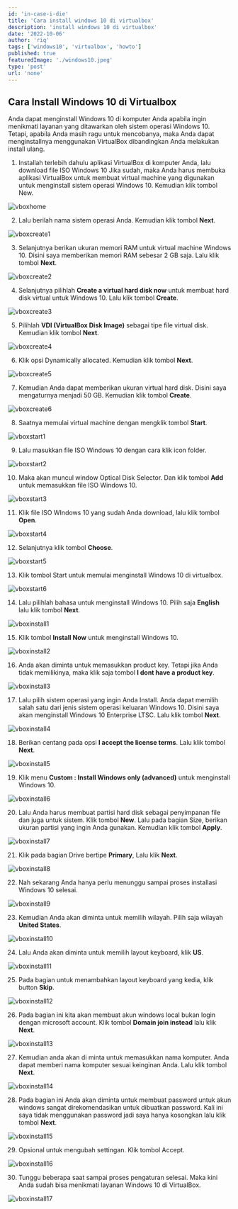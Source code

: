 ```yaml
---
id: 'in-case-i-die'
title: 'Cara install windows 10 di virtualbox'
description: 'install windows 10 di virtualbox'
date: '2022-10-06'
author: 'riq'
tags: ['windows10', 'virtualbox', 'howto']
published: true
featuredImage: './windows10.jpeg'
type: 'post'
url: 'none'
---
```


## Cara Install Windows 10 di Virtualbox

Anda dapat menginstall Windows 10 di komputer Anda apabila ingin menikmati layanan yang ditawarkan oleh sistem operasi Windows 10. Tetapi, apabila Anda masih ragu untuk mencobanya, maka Anda dapat menginstallnya menggunakan VirtualBox dibandingkan Anda melakukan install ulang.

1. Installah terlebih dahulu aplikasi VirtualBox di komputer Anda, lalu download file ISO Windows 10 Jika sudah, maka Anda harus membuka aplikasi VirtualBox untuk membuat virtual machine yang digunakan untuk menginstall sistem operasi Windows 10. Kemudian klik tombol New.

![vboxhome](https://imgproxy1.riqexpe.eu.org/?url=https://i.ibb.co/Yh8xwT2/vbocwin-1.png&w=768&h=768&q=70)

2. Lalu berilah nama sistem operasi Anda. Kemudian klik tombol **Next**.

![vboxcreate1](https://imgproxy1.riqexpe.eu.org/?url=https://i.ibb.co/Yh8xwT2/vbocwin-1.png&w=768&h=768&q=70)

3. Selanjutnya berikan ukuran memori RAM untuk virtual machine Windows 10. Disini saya memberikan memori RAM sebesar 2 GB saja. Lalu klik tombol **Next**.

![vboxcreate2](https://imgproxy1.riqexpe.eu.org/?url=https://i.ibb.co/12bfMKN/vboxwin-2.png&w=768&h=768&q=70)

4. Selanjutnya pilihlah **Create a virtual hard disk now** untuk membuat hard disk virtual untuk Windows 10. Lalu klik tombol **Create**.

![vboxcreate3](https://imgproxy1.riqexpe.eu.org/?url=https://i.ibb.co/0XpBDJq/vboxwin-3.png&w=768&h=768&q=70)

5. Pilihlah **VDI (VirtualBox Disk Image)** sebagai tipe file virtual disk. Kemudian klik tombol **Next**.

![vboxcreate4](https://imgproxy1.riqexpe.eu.org/?url=https://i.ibb.co/FBVGTgZ/vboxwin-4.png&w=768&h=768&q=70)

6. Klik opsi Dynamically allocated. Kemudian klik tombol **Next**.

![vboxcreate5](https://imgproxy1.riqexpe.eu.org/?url=https://i.ibb.co/YDH28H5/vboxwin-5.png&w=768&h=768&q=70)

7. Kemudian Anda dapat memberikan ukuran virtual hard disk. Disini saya mengaturnya menjadi 50 GB. Kemudian klik tombol **Create**.

![vboxcreate6](https://imgproxy1.riqexpe.eu.org/?url=https://i.ibb.co/37nDVTS/vboxwin-7.png&w=768&h=768&q=70)

8. Saatnya memulai virtual machine dengan mengklik tombol **Start**.

![vboxstart1](https://imgproxy1.riqexpe.eu.org/?url=https://i.ibb.co/qW5fC9S/vboxwin-start.png&w=768&h=768&q=70)

9. Lalu masukkan file ISO Windows 10 dengan cara klik icon folder.

![vboxstart2](https://imgproxy1.riqexpe.eu.org/?url=https://i.ibb.co/pK5Xvtf/vboxwin-start2.png&w=768&h=768&q=70)

10. Maka akan muncul window Optical Disk Selector. Dan klik tombol **Add** untuk memasukkan file ISO Windows 10.

![vboxstart3](https://imgproxy1.riqexpe.eu.org/?url=https://i.ibb.co/c1TkMdd/vboxwin-start3.png&w=768&h=768&q=70)

11. Klik file ISO WIndows 10 yang sudah Anda download, lalu klik tombol **Open**.

![vboxstart4](https://imgproxy1.riqexpe.eu.org/?url=https://i.ibb.co/JHCFC0j/vboxwin-start4.png&w=768&h=768&q=70)

12. Selanjutnya klik tombol **Choose**.

![vboxstart5](https://imgproxy1.riqexpe.eu.org/?url=https://i.ibb.co/FYd8G44/vboxwin-start5.png&w=768&h=768&q=70)

13. Klik tombol Start untuk memulai menginstall Windows 10 di virtualbox.

![vboxstart6](https://imgproxy1.riqexpe.eu.org/?url=https://i.ibb.co/6DmR24H/vboxwin-start6.png&w=768&h=768&q=70)

14. Lalu pilihlah bahasa untuk menginstall Windows 10. Pilih saja **English** lalu klik tombol **Next**.

![vboxinstall1](https://imgproxy1.riqexpe.eu.org/?url=https://i.ibb.co/j4XHRY4/vboxwin-install1.png&w=768&h=768&q=70)

15. Klik tombol **Install Now** untuk menginstall Windows 10.

![vboxinstall2](https://imgproxy1.riqexpe.eu.org/?url=https://i.ibb.co/3zsCBPQ/vboxwin-install2.png&w=768&h=768&q=70)

16. Anda akan diminta untuk memasukkan product key. Tetapi jika Anda tidak memilikinya, maka klik saja tombol **I dont have a product key**.

![vboxinstall3](https://imgproxy1.riqexpe.eu.org/?url=https://i.ibb.co/KVMcqrh/vboxwin-install3.png&w=768&h=768&q=70)

17. Lalu pilih sistem operasi yang ingin Anda Install. Anda dapat memilih salah satu dari jenis sistem operasi keluaran Windows 10. Disini saya akan menginstall Windows 10 Enterprise LTSC. Lalu klik tombol **Next**.

![vboxinstall4](https://imgproxy1.riqexpe.eu.org/?url=https://i.ibb.co/m6jWNrb/vboxwin-install4.png&w=768&h=768&q=70)

18. Berikan centang pada opsi **I accept the license terms**. Lalu klik tombol **Next**.

![vboxinstall5](https://imgproxy1.riqexpe.eu.org/?url=https://i.ibb.co/GTcsWgB/vboxwin-install5.png&w=768&h=768&q=70)

19. Klik menu **Custom : Install Windows only (advanced)** untuk menginstall Windows 10.

![vboxinstall6](https://imgproxy1.riqexpe.eu.org/?url=https://i.ibb.co/Tq0gzQ3/vboxwin-install6.png&w=768&h=768&q=70)

20. Lalu Anda harus membuat partisi hard disk sebagai penyimpanan file dan juga untuk sistem. Klik tombol **New**. Lalu pada bagian Size, berikan ukuran partisi yang ingin Anda gunakan. Kemudian klik tombol **Apply**.

![vboxinstall7](https://imgproxy1.riqexpe.eu.org/?url=https://i.ibb.co/4t2RXzL/vboxwin-install7.png&w=768&h=768&q=70)

21. Klik pada bagian Drive bertipe **Primary**, Lalu klik **Next**.

![vboxinstall8](https://imgproxy1.riqexpe.eu.org/?url=https://i.ibb.co/2Y2Xdb6/vboxwin-install8.png&w=768&h=768&q=70)

22. Nah sekarang Anda hanya perlu menunggu sampai proses installasi Windows 10 selesai.

![vboxinstall9](https://imgproxy1.riqexpe.eu.org/?url=https://i.ibb.co/r0NH34T/vboxwin-install9.png&w=768&h=768&q=70)

23. Kemudian Anda akan diminta untuk memilih wilayah. Pilih saja wilayah **United States**.

![vboxinstall10](https://imgproxy1.riqexpe.eu.org/?url=https://i.ibb.co/wWvJpfv/vboxwin-install10.png&w=768&h=768&q=70)

24. Lalu Anda akan diminta untuk memilih layout keyboard, klik **US**.

![vboxinstall11](https://imgproxy1.riqexpe.eu.org/?url=https://i.ibb.co/Q84Ywbw/vboxwin-install11.png&w=768&h=768&q=70)

25. Pada bagian untuk menambahkan layout keyboard yang kedia, klik button **Skip**.

![vboxinstall12](https://imgproxy1.riqexpe.eu.org/?url=https://i.ibb.co/Mcq6Z8S/vboxwin-install12.png&w=768&h=768&q=70)

26. Pada bagian ini kita akan membuat akun windows local bukan login dengan microsoft account. Klik tombol **Domain join instead** lalu klik **Next**.

![vboxinstall13](https://imgproxy1.riqexpe.eu.org/?url=https://i.ibb.co/w0MSyk5/vboxwin-install13.png&w=768&h=768&q=70)

27. Kemudian anda akan di minta untuk memasukkan nama komputer. Anda dapat memberi nama komputer sesuai keinginan Anda. Lalu klik tombol **Next**.

![vboxinstall14](https://imgproxy1.riqexpe.eu.org/?url=https://i.ibb.co/bJZ1ZSJ/vboxwin-install14.png&w=768&h=768&q=70)

28. Pada bagian ini Anda akan diminta untuk membuat password untuk akun windows sangat direkomendasikan untuk dibuatkan password. Kali ini saya tidak menggunakan password jadi saya hanya kosongkan lalu klik tombol **Next**.

![vboxinstall15](https://imgproxy1.riqexpe.eu.org/?url=https://i.ibb.co/KhsZ7L8/vboxwin-install15-gd-pw.png&w=768&h=768&q=70)

29. Opsional untuk mengubah settingan. Klik tombol Accept.

![vboxinstall16](https://imgproxy1.riqexpe.eu.org/?url=https://i.ibb.co/dQSBBxg/vboxwin-install16.png&w=768&h=768&q=70)

30. Tunggu beberapa saat sampai proses pengaturan selesai. Maka kini Anda sudah bisa menikmati layanan Windows 10 di VirtualBox.

![vboxinstall17](https://imgproxy1.riqexpe.eu.org/?url=https://i.ibb.co/51x1RY1/vboxwin-done.png&w=768&h=768&q=70)